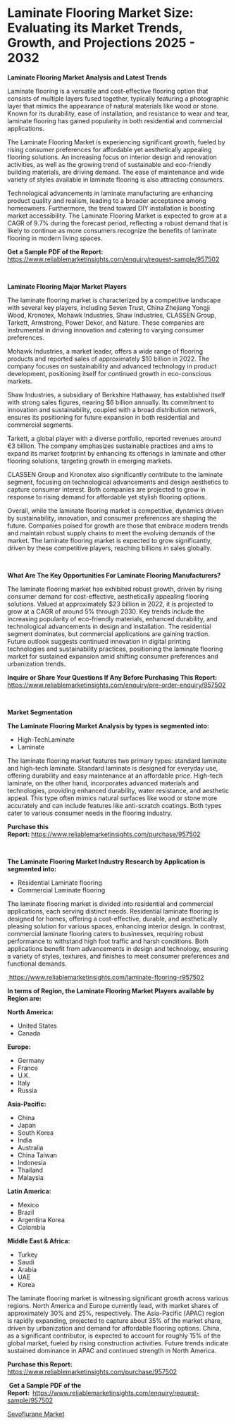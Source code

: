 <p><h1>Laminate Flooring Market Size: Evaluating its Market Trends, Growth, and Projections 2025 - 2032</h1></p><p><strong>Laminate Flooring Market Analysis and Latest Trends</strong></p>
<p><p>Laminate flooring is a versatile and cost-effective flooring option that consists of multiple layers fused together, typically featuring a photographic layer that mimics the appearance of natural materials like wood or stone. Known for its durability, ease of installation, and resistance to wear and tear, laminate flooring has gained popularity in both residential and commercial applications.</p><p>The Laminate Flooring Market is experiencing significant growth, fueled by rising consumer preferences for affordable yet aesthetically appealing flooring solutions. An increasing focus on interior design and renovation activities, as well as the growing trend of sustainable and eco-friendly building materials, are driving demand. The ease of maintenance and wide variety of styles available in laminate flooring is also attracting consumers.</p><p>Technological advancements in laminate manufacturing are enhancing product quality and realism, leading to a broader acceptance among homeowners. Furthermore, the trend toward DIY installation is boosting market accessibility. The Laminate Flooring Market is expected to grow at a CAGR of 9.7% during the forecast period, reflecting a robust demand that is likely to continue as more consumers recognize the benefits of laminate flooring in modern living spaces.</p></p>
<p><strong>Get a Sample PDF of the Report:&nbsp;</strong> <a href="https://www.reliablemarketinsights.com/enquiry/request-sample/957502?utm_campaign=3040&utm_medium=2&utm_source=Github&utm_content=ia&utm_term=02042025&utm_id=laminate-flooring">https://www.reliablemarketinsights.com/enquiry/request-sample/957502</a></p>
<p>&nbsp;</p>
<p><strong>Laminate Flooring Major Market Players</strong></p>
<p><p>The laminate flooring market is characterized by a competitive landscape with several key players, including Seven Trust, China Zhejiang Yongji Wood, Kronotex, Mohawk Industries, Shaw Industries, CLASSEN Group, Tarkett, Armstrong, Power Dekor, and Nature. These companies are instrumental in driving innovation and catering to varying consumer preferences.</p><p>Mohawk Industries, a market leader, offers a wide range of flooring products and reported sales of approximately $10 billion in 2022. The company focuses on sustainability and advanced technology in product development, positioning itself for continued growth in eco-conscious markets.</p><p>Shaw Industries, a subsidiary of Berkshire Hathaway, has established itself with strong sales figures, nearing $6 billion annually. Its commitment to innovation and sustainability, coupled with a broad distribution network, ensures its positioning for future expansion in both residential and commercial segments.</p><p>Tarkett, a global player with a diverse portfolio, reported revenues around €3 billion. The company emphasizes sustainable practices and aims to expand its market footprint by enhancing its offerings in laminate and other flooring solutions, targeting growth in emerging markets.</p><p>CLASSEN Group and Kronotex also significantly contribute to the laminate segment, focusing on technological advancements and design aesthetics to capture consumer interest. Both companies are projected to grow in response to rising demand for affordable yet stylish flooring options.</p><p>Overall, while the laminate flooring market is competitive, dynamics driven by sustainability, innovation, and consumer preferences are shaping the future. Companies poised for growth are those that embrace modern trends and maintain robust supply chains to meet the evolving demands of the market. The laminate flooring market is expected to grow significantly, driven by these competitive players, reaching billions in sales globally.</p></p>
<p>&nbsp;</p>
<p><strong>What Are The Key Opportunities For Laminate Flooring Manufacturers?</strong></p>
<p><p>The laminate flooring market has exhibited robust growth, driven by rising consumer demand for cost-effective, aesthetically appealing flooring solutions. Valued at approximately $23 billion in 2022, it is projected to grow at a CAGR of around 5% through 2030. Key trends include the increasing popularity of eco-friendly materials, enhanced durability, and technological advancements in design and installation. The residential segment dominates, but commercial applications are gaining traction. Future outlook suggests continued innovation in digital printing technologies and sustainability practices, positioning the laminate flooring market for sustained expansion amid shifting consumer preferences and urbanization trends.</p></p>
<p><strong>Inquire or Share Your Questions If Any Before Purchasing This Report:</strong> <a href="https://www.reliablemarketinsights.com/enquiry/pre-order-enquiry/957502?utm_campaign=3040&utm_medium=2&utm_source=Github&utm_content=ia&utm_term=02042025&utm_id=laminate-flooring">https://www.reliablemarketinsights.com/enquiry/pre-order-enquiry/957502</a></p>
<p>&nbsp;</p>
<p><strong>Market Segmentation</strong></p>
<p><strong>The Laminate Flooring Market Analysis by types is segmented into:</strong></p>
<p><ul><li>High-TechLaminate</li><li>Laminate</li></ul></p>
<p><p>The laminate flooring market features two primary types: standard laminate and high-tech laminate. Standard laminate is designed for everyday use, offering durability and easy maintenance at an affordable price. High-tech laminate, on the other hand, incorporates advanced materials and technologies, providing enhanced durability, water resistance, and aesthetic appeal. This type often mimics natural surfaces like wood or stone more accurately and can include features like anti-scratch coatings. Both types cater to various consumer needs in the flooring industry.</p></p>
<p><strong>Purchase this Report:&nbsp;</strong><a href="https://www.reliablemarketinsights.com/purchase/957502?utm_campaign=3040&utm_medium=2&utm_source=Github&utm_content=ia&utm_term=02042025&utm_id=laminate-flooring">https://www.reliablemarketinsights.com/purchase/957502</a></p>
<p>&nbsp;</p>
<p><strong>The Laminate Flooring Market Industry Research by Application is segmented into:</strong></p>
<p><ul><li>Residential Laminate flooring</li><li>Commercial Laminate flooring</li></ul></p>
<p><p>The laminate flooring market is divided into residential and commercial applications, each serving distinct needs. Residential laminate flooring is designed for homes, offering a cost-effective, durable, and aesthetically pleasing solution for various spaces, enhancing interior design. In contrast, commercial laminate flooring caters to businesses, requiring robust performance to withstand high foot traffic and harsh conditions. Both applications benefit from advancements in design and technology, ensuring a variety of styles, textures, and finishes to meet consumer preferences and functional demands.</p></p>
<p><a href="https://www.reliablemarketinsights.com/laminate-flooring-r957502?utm_campaign=3040&utm_medium=2&utm_source=Github&utm_content=ia&utm_term=02042025&utm_id=laminate-flooring">&nbsp;https://www.reliablemarketinsights.com/laminate-flooring-r957502</a></p>
<p><strong>In terms of Region, the Laminate Flooring Market Players available by Region are:</strong></p>
<p>
    <p> <strong> North America: </strong>
        <ul>
            <li>United States</li>
            <li>Canada</li>
        </ul>
        </p> 
    <p> <strong> Europe: </strong>
        <ul>
            <li>Germany</li>
            <li>France</li>
            <li>U.K.</li>
            <li>Italy</li>
            <li>Russia</li>
        </ul>
        </p> 
    <p> <strong> Asia-Pacific: </strong>
        <ul>
            <li>China</li>
            <li>Japan</li>
            <li>South Korea</li>
            <li>India</li>
            <li>Australia</li>
            <li>China Taiwan</li>
            <li>Indonesia</li>
            <li>Thailand</li>
            <li>Malaysia</li>
        </ul>
        </p> 
    <p> <strong> Latin America: </strong>
        <ul>
            <li>Mexico</li>
            <li>Brazil</li>
            <li>Argentina Korea</li>
            <li>Colombia</li>
        </ul>
        </p> 
    <p> <strong> Middle East & Africa: </strong>
        <ul>
            <li>Turkey</li>
            <li>Saudi</li>
            <li>Arabia</li>
            <li>UAE</li>
            <li>Korea</li>
        </ul>
    </p>
    </p>
<p><p>The laminate flooring market is witnessing significant growth across various regions. North America and Europe currently lead, with market shares of approximately 30% and 25%, respectively. The Asia-Pacific (APAC) region is rapidly expanding, projected to capture about 35% of the market share, driven by urbanization and demand for affordable flooring options. China, as a significant contributor, is expected to account for roughly 15% of the global market, fueled by rising construction activities. Future trends indicate sustained dominance in APAC and continued strength in North America.</p></p>
<p><strong>Purchase this Report: </strong><a href="https://www.reliablemarketinsights.com/purchase/957502?utm_campaign=3040&utm_medium=2&utm_source=Github&utm_content=ia&utm_term=02042025&utm_id=laminate-flooring">https://www.reliablemarketinsights.com/purchase/957502</a></p>
<p>&nbsp;<strong>Get a Sample PDF of the Report:&nbsp;&nbsp;</strong><a href="https://www.reliablemarketinsights.com/enquiry/request-sample/957502?utm_campaign=3040&utm_medium=2&utm_source=Github&utm_content=ia&utm_term=02042025&utm_id=laminate-flooring">https://www.reliablemarketinsights.com/enquiry/request-sample/957502</a></p>
<p><strong></strong></p>
<p><p><a href="https://github.com/penecorodz74/Market-Research-Report-List-1/blob/main/sevoflurane-market.md?utm_campaign=3040&utm_medium=2&utm_source=Github&utm_content=ia&utm_term=02042025&utm_id=laminate-flooring">Sevoflurane Market</a></p></p>